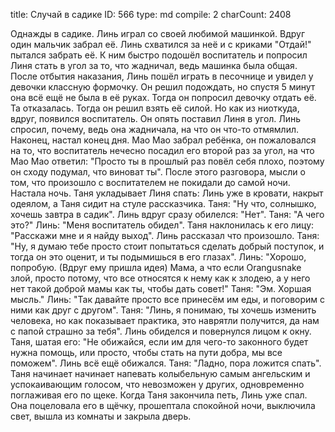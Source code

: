 title:          Случай в садике
ID:             566
type:           md
compile:        2
charCount:      2408


Однажды в садике. Линь играл со своей любимой машинкой. Вдруг один мальчик забрал её. Линь схватился за неё и с криками "Отдай!" пытался забрать её. К ним быстро подошёл воспитатель и попросил Линя стать в угол за то, что жадничал, ведь машинка была общая. После отбытия наказания, Линь пошёл играть в песочнице и увидел у девочки классную формочку. Он решил подождать, но спустя 5 минут она всё ещё не была в её руках. Тогда он попросил девочку отдать её. Та отказалась. Тогда он решил взять её силой. Но как из ниоткуда, вдруг, появился воспитатель. Он опять поставил Линя в угол. Линь спросил, почему, ведь она жадничала, на что он что-то отмямлил.
Наконец, настал конец дня. Мао Мао забрал ребёнка, он пожаловался на то, что воспитатель нечесно посадил его второй раз за угол, на что Мао Мао ответил: "Просто ты в прошлый раз повёл себя плохо, поэтому он сходу подумал, что виноват ты". После этого разговора, мысли о том, что произошло с воспитателем не покидали до самой ночи.
Настала ночь. Таня укладывает Линя спать: Линь уже в кровати, накрыт одеялом, а Таня сидит на стуле рассказчика.
Таня: "Ну что, солнышко, хочешь завтра в садик".
Линь вдруг сразу обилелся: "Нет".
Таня: "А чего это?"
Линь: "Меня воспитатель обидел".
Таня наклонилась к его лицу: "Расскажи мне и я найду выход".
Линь рассказал что произошло.
Таня: "Ну, я думаю тебе просто стоит попытаться сделать добрый поступок, и тогда он это оценит, и ты подымишься в его глазах".
Линь: "Хорошо, попробую. (Вдруг ему пришла идея) Мама, а что если Orangusnake злой, просто потому, что все относятся к нему как к злодею, а у него нет такой доброй мамы как ты, чтобы дать совет!"
Таня: "Эм. Хоршая мысль."
Линь: "Так давайте просто все принесём им еды, и поговорим с ними как друг с другом".
Таня: "Линь, я понимаю, ты хочешь изменить человека, но как показывает практика, это наврятли получится, да нам с папой страшно за тебя".
Линь обиделся и повернулся лицом к окну.
Таня, шатая его: "Не обижайся, если им для чего-то законного будет нужна помощь, или просто, чтобы стать на пути добра, мы все поможем".
Линь всё ещё обижался.
Таня: "Ладно, пора ложится спать".
Таня начинает начинает напевать колыбельную самым ангельским и успокаивающим голосом, что невозможен у других, одновременно поглаживая его по щеке. Когда Таня закончила петь, Линь уже спал. Она поцеловала его в щёчку, прошептала спокойной ночи, выключила свет, вышла из комнаты и закрыла дверь.